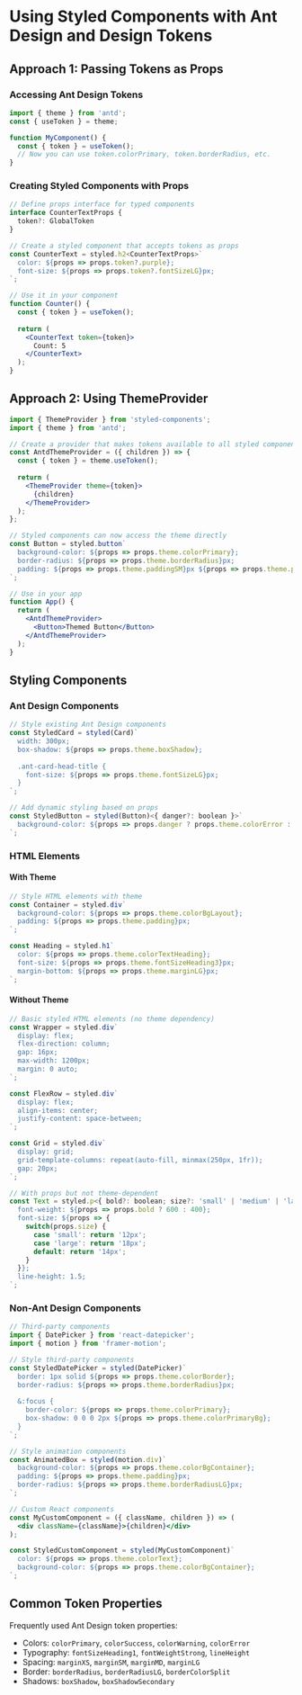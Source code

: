 # Using Styled Components with Ant Design and Design Tokens

## Approach 1: Passing Tokens as Props

### Accessing Ant Design Tokens

```jsx
import { theme } from 'antd';
const { useToken } = theme;

function MyComponent() {
  const { token } = useToken();
  // Now you can use token.colorPrimary, token.borderRadius, etc.
}
```

### Creating Styled Components with Props

```jsx
// Define props interface for typed components
interface CounterTextProps {
  token?: GlobalToken
}

// Create a styled component that accepts tokens as props
const CounterText = styled.h2<CounterTextProps>`
  color: ${props => props.token?.purple};
  font-size: ${props => props.token?.fontSizeLG}px;
`;

// Use it in your component
function Counter() {
  const { token } = useToken();
  
  return (
    <CounterText token={token}>
      Count: 5
    </CounterText>
  );
}
```

## Approach 2: Using ThemeProvider

```jsx
import { ThemeProvider } from 'styled-components';
import { theme } from 'antd';

// Create a provider that makes tokens available to all styled components
const AntdThemeProvider = ({ children }) => {
  const { token } = theme.useToken();
  
  return (
    <ThemeProvider theme={token}>
      {children}
    </ThemeProvider>
  );
};

// Styled components can now access the theme directly
const Button = styled.button`
  background-color: ${props => props.theme.colorPrimary};
  border-radius: ${props => props.theme.borderRadius}px;
  padding: ${props => props.theme.paddingSM}px ${props => props.theme.padding}px;
`;

// Use in your app
function App() {
  return (
    <AntdThemeProvider>
      <Button>Themed Button</Button>
    </AntdThemeProvider>
  );
}
```

## Styling Components

### Ant Design Components

```jsx
// Style existing Ant Design components
const StyledCard = styled(Card)`
  width: 300px;
  box-shadow: ${props => props.theme.boxShadow};
  
  .ant-card-head-title {
    font-size: ${props => props.theme.fontSizeLG}px;
  }
`;

// Add dynamic styling based on props
const StyledButton = styled(Button)<{ danger?: boolean }>`
  background-color: ${props => props.danger ? props.theme.colorError : props.theme.colorPrimary};
`;
```

### HTML Elements

#### With Theme

```jsx
// Style HTML elements with theme
const Container = styled.div`
  background-color: ${props => props.theme.colorBgLayout};
  padding: ${props => props.theme.padding}px;
`;

const Heading = styled.h1`
  color: ${props => props.theme.colorTextHeading};
  font-size: ${props => props.theme.fontSizeHeading3}px;
  margin-bottom: ${props => props.theme.marginLG}px;
`;
```

#### Without Theme

```jsx
// Basic styled HTML elements (no theme dependency)
const Wrapper = styled.div`
  display: flex;
  flex-direction: column;
  gap: 16px;
  max-width: 1200px;
  margin: 0 auto;
`;

const FlexRow = styled.div`
  display: flex;
  align-items: center;
  justify-content: space-between;
`;

const Grid = styled.div`
  display: grid;
  grid-template-columns: repeat(auto-fill, minmax(250px, 1fr));
  gap: 20px;
`;

// With props but not theme-dependent
const Text = styled.p<{ bold?: boolean; size?: 'small' | 'medium' | 'large' }>`
  font-weight: ${props => props.bold ? 600 : 400};
  font-size: ${props => {
    switch(props.size) {
      case 'small': return '12px';
      case 'large': return '18px';
      default: return '14px';
    }
  }};
  line-height: 1.5;
`;
```

### Non-Ant Design Components

```jsx
// Third-party components
import { DatePicker } from 'react-datepicker';
import { motion } from 'framer-motion';

// Style third-party components
const StyledDatePicker = styled(DatePicker)`
  border: 1px solid ${props => props.theme.colorBorder};
  border-radius: ${props => props.theme.borderRadius}px;
  
  &:focus {
    border-color: ${props => props.theme.colorPrimary};
    box-shadow: 0 0 0 2px ${props => props.theme.colorPrimaryBg};
  }
`;

// Style animation components
const AnimatedBox = styled(motion.div)`
  background-color: ${props => props.theme.colorBgContainer};
  padding: ${props => props.theme.padding}px;
  border-radius: ${props => props.theme.borderRadiusLG}px;
`;

// Custom React components
const MyCustomComponent = ({ className, children }) => (
  <div className={className}>{children}</div>
);

const StyledCustomComponent = styled(MyCustomComponent)`
  color: ${props => props.theme.colorText};
  background-color: ${props => props.theme.colorBgContainer};
`;
```


## Common Token Properties

Frequently used Ant Design token properties:

- Colors: `colorPrimary`, `colorSuccess`, `colorWarning`, `colorError`
- Typography: `fontSizeHeading1`, `fontWeightStrong`, `lineHeight`
- Spacing: `marginXS`, `marginSM`, `marginMD`, `marginLG`
- Border: `borderRadius`, `borderRadiusLG`, `borderColorSplit`
- Shadows: `boxShadow`, `boxShadowSecondary`
